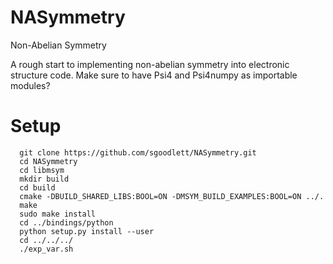 # NASymmetry
Non-Abelian Symmetry

A rough start to implementing non-abelian symmetry into electronic structure code.
Make sure to have Psi4 and Psi4numpy as importable modules?

# Setup
```
  git clone https://github.com/sgoodlett/NASymmetry.git
  cd NASymmetry
  cd libmsym
  mkdir build
  cd build
  cmake -DBUILD_SHARED_LIBS:BOOL=ON -DMSYM_BUILD_EXAMPLES:BOOL=ON ../.
  make
  sudo make install
  cd ../bindings/python
  python setup.py install --user
  cd ../../../
  ./exp_var.sh
```
